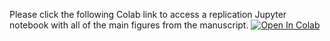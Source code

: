 Please click the following Colab link to access a replication Jupyter notebook with all of the main figures from the manuscript.
[![Open In Colab](https://colab.research.google.com/assets/colab-badge.svg)](https://drive.google.com/file/d/1DA_DB6c54rw574YfNUq3KFzLiycBZSoL/view?usp=sharing)
